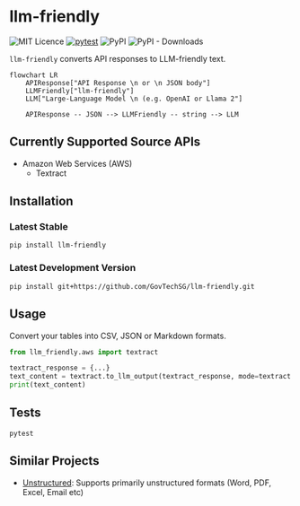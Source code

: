 # llm-friendly

![MIT Licence](https://img.shields.io/badge/licence-MIT-red)
[![pytest](https://github.com/GovTechSG/llm-friendly/actions/workflows/pytest.yml/badge.svg)](https://github.com/GovTechSG/llm-friendly/actions/workflows/pytest.yml)
![PyPI](https://img.shields.io/pypi/v/llm-friendly)
![PyPI - Downloads](https://img.shields.io/pypi/dm/llm-friendly)


`llm-friendly` converts API responses to LLM-friendly text.

```mermaid
flowchart LR
    APIResponse["API Response \n or \n JSON body"]
    LLMFriendly["llm-friendly"]
    LLM["Large-Language Model \n (e.g. OpenAI or Llama 2"]
    
    APIResponse -- JSON --> LLMFriendly -- string --> LLM
```

## Currently Supported Source APIs

 - Amazon Web Services (AWS)
   - Textract

[//]: # ( - Azure AI)

[//]: # (   - Vision)

[//]: # ( - Google Cloud Platform &#40;GCP&#41;)

[//]: # (   - Vision)

## Installation

### Latest Stable

```shell
pip install llm-friendly
```

### Latest Development Version

```shell
pip install git+https://github.com/GovTechSG/llm-friendly.git
```

## Usage

Convert your tables into CSV, JSON or Markdown formats.

```python
from llm_friendly.aws import textract

textract_response = {...}
text_content = textract.to_llm_output(textract_response, mode=textract.MODE_CSV) # MODE_JSON or MODE_MARKDOWN
print(text_content)
```

## Tests

```shell
pytest
```

## Similar Projects

- [Unstructured](https://github.com/Unstructured-IO/unstructured/): Supports primarily unstructured formats (Word, PDF, Excel, Email etc)
